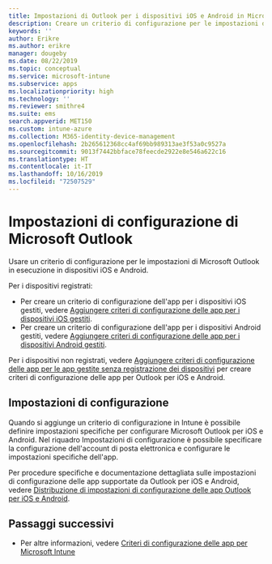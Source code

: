 ```yaml
---
title: Impostazioni di Outlook per i dispositivi iOS e Android in Microsoft Intune
description: Creare un criterio di configurazione per le impostazioni di Microsoft Outlook in esecuzione in dispositivi iOS e Android.
keywords: ''
author: Erikre
ms.author: erikre
manager: dougeby
ms.date: 08/22/2019
ms.topic: conceptual
ms.service: microsoft-intune
ms.subservice: apps
ms.localizationpriority: high
ms.technology: ''
ms.reviewer: smithre4
ms.suite: ems
search.appverid: MET150
ms.custom: intune-azure
ms.collection: M365-identity-device-management
ms.openlocfilehash: 2b265612368cc4af69bb989313ae3f53a0c9527a
ms.sourcegitcommit: 9013f7442bbface78feecde2922e8e546a622c16
ms.translationtype: HT
ms.contentlocale: it-IT
ms.lasthandoff: 10/16/2019
ms.locfileid: "72507529"
---
```

# <a name="microsoft-outlook-configuration-settings"></a>Impostazioni di configurazione di Microsoft Outlook 

Usare un criterio di configurazione per le impostazioni di Microsoft Outlook in esecuzione in dispositivi iOS e Android. 

Per i dispositivi registrati:
- Per creare un criterio di configurazione dell'app per i dispositivi iOS gestiti, vedere [Aggiungere criteri di configurazione delle app per i dispositivi iOS gestiti](app-configuration-policies-use-ios.md). 
- Per creare un criterio di configurazione dell'app per i dispositivi Android gestiti, vedere [Aggiungere criteri di configurazione delle app per i dispositivi Android gestiti](app-configuration-policies-use-android.md). 

Per i dispositivi non registrati, vedere [Aggiungere criteri di configurazione delle app per le app gestite senza registrazione dei dispositivi](app-configuration-policies-managed-app.md) per creare criteri di configurazione delle app per Outlook per iOS e Android.

## <a name="configuration-settings"></a>Impostazioni di configurazione

Quando si aggiunge un criterio di configurazione in Intune è possibile definire impostazioni specifiche per configurare Microsoft Outlook per iOS e Android. Nel riquadro Impostazioni di configurazione è possibile specificare la configurazione dell'account di posta elettronica e configurare le impostazioni specifiche dell'app.

Per procedure specifiche e documentazione dettagliata sulle impostazioni di configurazione delle app supportate da Outlook per iOS e Android, vedere [Distribuzione di impostazioni di configurazione delle app Outlook per iOS e Android](https://docs.microsoft.com/exchange/clients-and-mobile-in-exchange-online/outlook-for-ios-and-android/outlook-for-ios-and-android-configuration-with-microsoft-intune).

## <a name="next-steps"></a>Passaggi successivi

- Per altre informazioni, vedere [Criteri di configurazione delle app per Microsoft Intune ](app-configuration-policies-overview.md)
